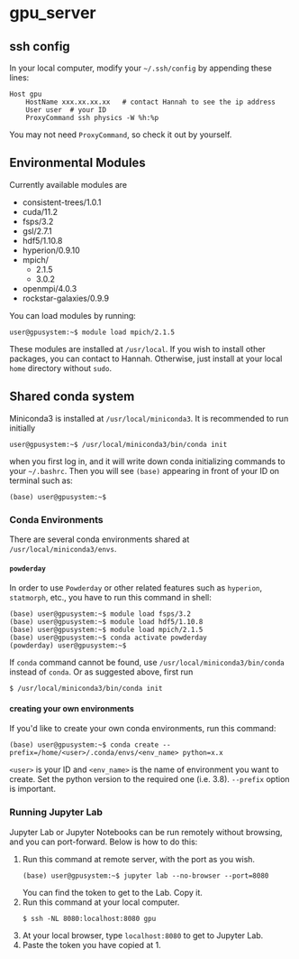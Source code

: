 # gpu_server
## ssh config
In your local computer, modify your `~/.ssh/config` by appending these lines:
```
Host gpu
    HostName xxx.xx.xx.xx   # contact Hannah to see the ip address
    User user  # your ID
    ProxyCommand ssh physics -W %h:%p
```
You may not need `ProxyCommand`, so check it out by yourself.

## Environmental Modules
Currently available modules are
 - consistent-trees/1.0.1
 - cuda/11.2
 - fsps/3.2
 - gsl/2.7.1
 - hdf5/1.10.8
 - hyperion/0.9.10
 - mpich/
   - 2.1.5
   - 3.0.2
 - openmpi/4.0.3
 - rockstar-galaxies/0.9.9

You can load modules by running:
```
user@gpusystem:~$ module load mpich/2.1.5
```
These modules are installed at `/usr/local`. If you wish to install other packages, you can contact to Hannah. Otherwise, just install at your local `home` directory without `sudo`.

## Shared conda system
Miniconda3 is installed at `/usr/local/miniconda3`. It is recommended to run initially 
```
user@gpusystem:~$ /usr/local/miniconda3/bin/conda init
```
when you first log in, and it will write down conda initializing commands to your `~/.bashrc`. Then you will see `(base)` appearing in front of your ID on terminal such as:
```
(base) user@gpusystem:~$ 
```

### Conda Environments
There are several conda environments shared at `/usr/local/miniconda3/envs`.
#### `powderday`
In order to use `Powderday` or other related features such as `hyperion`, `statmorph`, etc., you have to run this command in shell:
```
(base) user@gpusystem:~$ module load fsps/3.2
(base) user@gpusystem:~$ module load hdf5/1.10.8
(base) user@gpusystem:~$ module load mpich/2.1.5
(base) user@gpusystem:~$ conda activate powderday
(powderday) user@gpusystem:~$ 
```
If `conda` command cannot be found, use `/usr/local/miniconda3/bin/conda` instead of `conda`. Or as suggested above, first run
```
$ /usr/local/miniconda3/bin/conda init
```
#### creating your own environments
If you'd like to create your own conda environments, run this command:
```
(base) user@gpusystem:~$ conda create --prefix=/home/<user>/.conda/envs/<env_name> python=x.x
```
`<user>` is your ID and `<env_name>` is the name of environment you want to create. Set the python version to the required one (i.e. 3.8). `--prefix` option is important.

### Running Jupyter Lab
Jupyter Lab or Jupyter Notebooks can be run remotely without browsing, and you can port-forward. Below is how to do this:
1. Run this command at remote server, with the port as you wish.
   ```
   (base) user@gpusystem:~$ jupyter lab --no-browser --port=8080
   ```
   You can find the token to get to the Lab. Copy it.
2. Run this command at your local computer.
   ```
   $ ssh -NL 8080:localhost:8080 gpu
   ```
3. At your local browser, type `localhost:8080` to get to Jupyter Lab.
4. Paste the token you have copied at 1.
